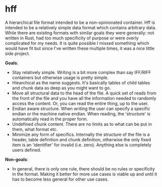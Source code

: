 # hff

A hierarchical file format intended to be a non-opinionated container.  Hff is intended to be a relatively simple data format which contains arbitrary data.  While there are existing formats with similar goals they were generally: not written in Rust, had too much specificity of purpose or were overly complicated for my needs.  It is quite possible I missed something which would have fit but since I've written these multiple times, it was a nice little side project.

**Goals**:

* Stay relatively simple.  Writing is a bit more complex than say IFF/RIFF containers but otherwise usage is pretty simple.
* Hiearchical as the name suggests.  It's basically tables of child tables and chunk data as deep as you might want to go.
* Move all structural data to the head of the file.  A quick set of reads from the front of the file and you have all the information needed to randomly access the content.  Or, you can read the entire thing, up to the user.
* Endian aware structure.  When writing the user can specify a specific endian or the machine native endian.  When reading, the 'structure' is automatically read in the proper form.
* Undefined chunk content.  There are no limits as to what can be put in them, what format etc.
* Minimize any form of specifics.  Internally the structure of the file is a header, table definition and chunk definition, otherwise the only fixed item is an 'identifier' for invalid (i.e. zero).  Anything else is completely users defined.

**Non-goals**:

* In general, there is only one rule, there should be no rules or specificity in the format.  Making it better for more use cases is viable up and until it has to become less general for other use cases.
